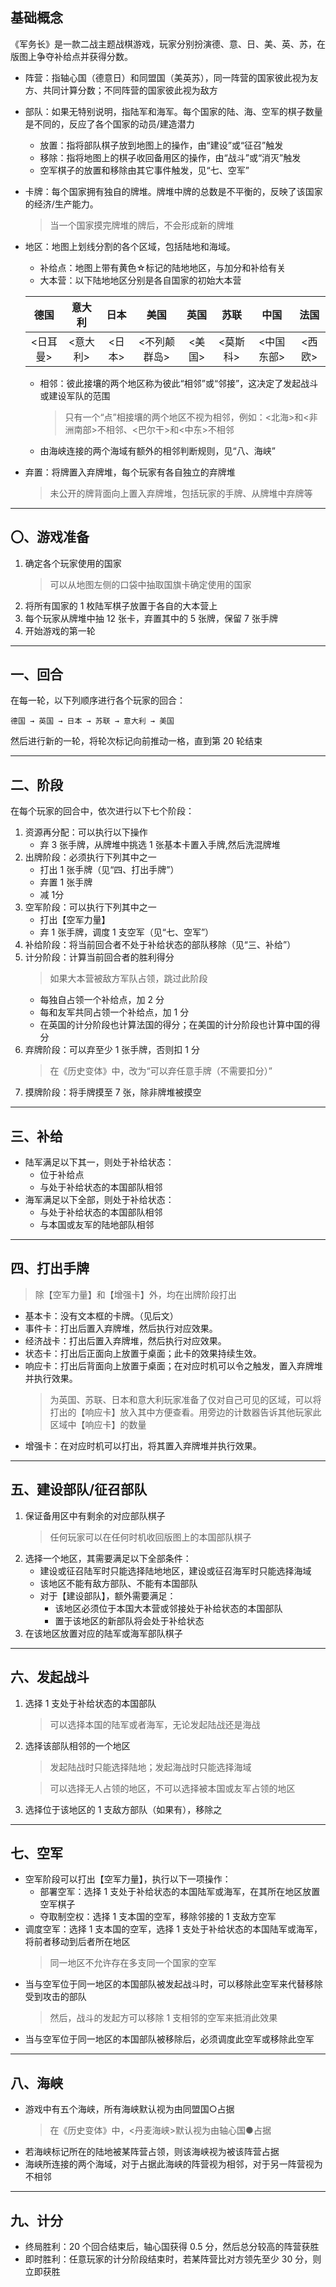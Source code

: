 ## 基础概念

《军务长》是一款二战主题战棋游戏，玩家分别扮演德、意、日、美、英、苏，在版图上争夺补给点并获得分数。

* 阵营：指轴心国（德意日）和同盟国（美英苏），同一阵营的国家彼此视为友方、共同计算分数；不同阵营的国家彼此视为敌方
* 部队：如果无特别说明，指陆军和海军。每个国家的陆、海、空军的棋子数量是不同的，反应了各个国家的动员/建造潜力
    * 放置：指将部队棋子放到地图上的操作，由“建设”或“征召”触发
    * 移除：指将地图上的棋子收回备用区的操作，由“战斗”或“消灭”触发
    * 空军棋子的放置和移除由其它事件触发，见“七、空军”
* 卡牌：每个国家拥有独自的牌堆。牌堆中牌的总数是不平衡的，反映了该国家的经济/生产能力。
    > 当一个国家摸完牌堆的牌后，不会形成新的牌堆
* 地区：地图上划线分割的各个区域，包括陆地和海域。
    * 补给点：地图上带有黄色☆标记的陆地地区，与加分和补给有关
    * 大本营：以下陆地地区分别是各自国家的初始大本营

    | 德国 | 意大利 | 日本 | 美国 | 英国 | 苏联 | 中国 | 法国
    | :---: | :---: | :---: | :---: | :---: | :---: | :---: | :---: |
    | <日耳曼>| <意大利> | <日本> | <不列颠群岛> | <美国> | <莫斯科> | <中国东部> | <西欧> | 

    * 相邻：彼此接壤的两个地区称为彼此“相邻”或“邻接”，这决定了发起战斗或建设军队的范围
        > 只有一个“点”相接壤的两个地区不视为相邻，例如：<北海>和<非洲南部>不相邻、<巴尔干>和<中东>不相邻
    * 由海峡连接的两个海域有额外的相邻判断规则，见“八、海峡”
* 弃置：将牌置入弃牌堆，每个玩家有各自独立的弃牌堆
    > 未公开的牌背面向上置入弃牌堆，包括玩家的手牌、从牌堆中弃牌等

****

## 〇、游戏准备

1. 确定各个玩家使用的国家
    > 可以从地图左侧的口袋中抽取国旗卡确定使用的国家
2. 将所有国家的 1 枚陆军棋子放置于各自的大本营上
3. 每个玩家从牌堆中抽 12 张卡，弃置其中的 5 张牌，保留 7 张手牌
4. 开始游戏的第一轮

****

## 一、回合
在每一轮，以下列顺序进行各个玩家的回合：

    德国 → 英国 → 日本 → 苏联 → 意大利 → 美国

然后进行新的一轮，将轮次标记向前推动一格，直到第 20 轮结束

****

## 二、阶段
在每个玩家的回合中，依次进行以下七个阶段：
1. 资源再分配：可以执行以下操作
    * 弃 3 张手牌，从牌堆中挑选 1 张基本卡置入手牌,然后洗混牌堆
2. 出牌阶段：必须执行下列其中之一
    * 打出 1 张手牌（见“四、打出手牌”）
    * 弃置 1 张手牌
    * 减 1分
3. 空军阶段：可以执行下列其中之一
    * 打出【空军力量】
    * 弃 1 张手牌，调度 1 支空军（见“七、空军”）
4. 补给阶段：将当前回合者不处于补给状态的部队移除（见“三、补给”）
5. 计分阶段：计算当前回合者的胜利得分
    > 如果大本营被敌方军队占领，跳过此阶段
    * 每独自占领一个补给点，加 2 分
    * 每和友军共同占领一个补给点，加 1 分
    * 在英国的计分阶段也计算法国的得分；在美国的计分阶段也计算中国的得分
6. 弃牌阶段：可以弃至少 1 张手牌，否则扣 1 分
    > 在《历史变体》中，改为“可以弃任意手牌（不需要扣分）”
7. 摸牌阶段：将手牌摸至 7 张，除非牌堆被摸空
****

## 三、补给
* 陆军满足以下其一，则处于补给状态：
    * 位于补给点
    * 与处于补给状态的本国部队相邻
* 海军满足以下全部，则处于补给状态：
    * 与处于补给状态的本国部队相邻
    * 与本国或友军的陆地部队相邻
****

## 四、打出手牌
> 除【空军力量】和【增强卡】外，均在出牌阶段打出
* 基本卡：没有文本框的卡牌。（见后文）
* 事件卡：打出后置入弃牌堆，然后执行对应效果。
* 经济战卡：打出后置入弃牌堆，然后执行对应效果。
* 状态卡：打出后正面向上放置于桌面；此卡的效果持续生效。
* 响应卡：打出后背面向上放置于桌面；在对应时机可以令之触发，置入弃牌堆并执行效果。
    > 为英国、苏联、日本和意大利玩家准备了仅对自己可见的区域，可以将打出的【响应卡】放入其中方便查看。用旁边的计数器告诉其他玩家此区域中【响应卡】的数量
* 增强卡：在对应时机可以打出，将其置入弃牌堆并执行效果。

****
## 五、建设部队/征召部队
1. 保证备用区中有剩余的对应部队棋子
    > 任何玩家可以在任何时机收回版图上的本国部队棋子
2. 选择一个地区，其需要满足以下全部条件：
    * 建设或征召陆军时只能选择陆地地区，建设或征召海军时只能选择海域
    * 该地区不能有敌方部队、不能有本国部队
    * 对于【建设部队】，额外需要满足：
        * 该地区必须位于本国大本营或邻接处于补给状态的本国部队
        * 置于该地区的新部队将会处于补给状态
3. 在该地区放置对应的陆军或海军部队棋子

****
## 六、发起战斗
1. 选择 1 支处于补给状态的本国部队
    > 可以选择本国的陆军或者海军，无论发起陆战还是海战
2. 选择该部队相邻的一个地区
    > 发起陆战时只能选择陆地；发起海战时只能选择海域

    > 可以选择无人占领的地区，不可以选择被本国或友军占领的地区
3. 选择位于该地区的 1 支敌方部队（如果有），移除之

****
## 七、空军
* 空军阶段可以打出【空军力量】，执行以下一项操作：
    * 部署空军：选择 1 支处于补给状态的本国陆军或海军，在其所在地区放置空军棋子
    * 夺取制空权：选择 1 支本国的空军，移除邻接的 1 支敌方空军
* 调度空军：选择 1 支本国的空军，选择 1 支处于补给状态的本国陆军或海军，将前者移动到后者所在地区
    > 同一地区不允许存在多支同一个国家的空军
* 当与空军位于同一地区的本国部队被发起战斗时，可以移除此空军来代替移除受到攻击的部队
    > 然后，战斗的发起方可以移除 1 支相邻的空军来抵消此效果
* 当与空军位于同一地区的本国部队被移除后，必须调度此空军或移除此空军

****
## 八、海峡
* 游戏中有五个海峡，所有海峡默认视为由同盟国○占据
    > 在《历史变体》中，<丹麦海峡>默认视为由轴心国●占据
* 若海峡标记所在的陆地被某阵营占领，则该海峡视为被该阵营占据
* 海峡所连接的两个海域，对于占据此海峡的阵营视为相邻，对于另一阵营视为不相邻

****
## 九、计分
* 终局胜利：20 个回合结束后，轴心国获得 0.5 分，然后总分较高的阵营获胜
* 即时胜利：任意玩家的计分阶段结束时，若某阵营比对方领先至少 30 分，则立即获胜